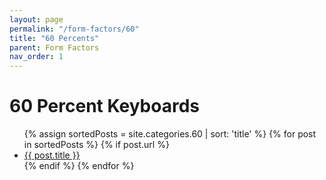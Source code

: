 ```yaml
---
layout: page
permalink: "/form-factors/60"
title: "60 Percents"
parent: Form Factors
nav_order: 1
---
```

# 60 Percent Keyboards

<ul>
  {% assign sortedPosts = site.categories.60 | sort: 'title' %}
    {% for post in sortedPosts %}
      {% if post.url %}
        <li><a href="{{ post.url }}">{{ post.title }}</a></li>
        {% endif %}
    {% endfor %}
</ul>

